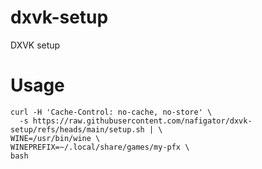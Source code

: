 # dxvk-setup
DXVK setup

# Usage
```shell
curl -H 'Cache-Control: no-cache, no-store' \
  -s https://raw.githubusercontent.com/nafigator/dxvk-setup/refs/heads/main/setup.sh | \
WINE=/usr/bin/wine \
WINEPREFIX=~/.local/share/games/my-pfx \
bash
```